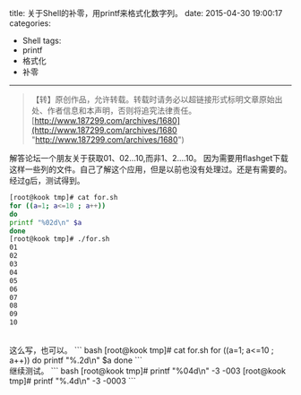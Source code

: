 title: 关于Shell的补零，用printf来格式化数字列。
date: 2015-04-30 19:00:17
categories:
- Shell
tags:
- printf
- 格式化
- 补零
---
>【转】原创作品，允许转载。转载时请务必以超链接形式标明文章原始出处、作者信息和本声明，否则将追究法律责任。
>[http://www.187299.com/archives/1680](http://www.187299.com/archives/1680 "http://www.187299.com/archives/1680")

解答论坛一个朋友关于获取01、02...10,而非1、2....10。
因为需要用flashget下载这样一些列的文件。自己了解这个应用，但是以前也没有处理过。还是有需要的。经过g后，测试得到。
``` bash
[root@kook tmp]# cat for.sh
for ((a=1; a<=10 ; a++))
do
printf "%02d\n" $a
done
[root@kook tmp]# ./for.sh
01
02
03
04
05
06
07
08
09
10
```
<br>
这么写，也可以。
``` bash
[root@kook tmp]# cat for.sh
for ((a=1; a<=10 ; a++))
do
printf "%.2d\n" $a
done
```
<br>
继续测试。
``` bash
[root@kook tmp]# printf "%04d\n" -3
-003
[root@kook tmp]# printf "%.4d\n" -3
-0003
```
